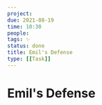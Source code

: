 ```yaml
---
project:
due: 2021-08-19
time: 10:30
people:
tags: ✨
status: done
title: Emil's Defense
type: [[Task]]
---
```


# Emil's Defense